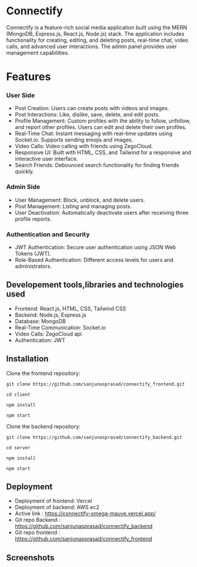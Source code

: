 
# Connectify
Connectify is a feature-rich social media application built using the MERN (MongoDB, Express.js, React.js, Node.js) stack. The application includes functionality for creating, editing, and deleting posts, real-time chat, video calls, and advanced user interactions. The admin panel provides user management capabilities.

# Features
### User Side
- Post Creation: Users can create posts with videos and images.
- Post Interactions: Like, dislike, save, delete, and edit posts.
- Profile Management: Custom profiles with the ability to follow, unfollow, and report other profiles. Users can edit and delete their own profiles.
- Real-Time Chat: Instant messaging with real-time updates using Socket.io. Supports sending emojis and images.
- Video Calls: Video calling with friends using ZegoCloud.
- Responsive UI: Built with HTML, CSS, and Tailwind for a responsive and interactive user interface.
- Search Friends: Debounced search functionality for finding friends quickly.
### Admin Side
- User Management: Block, unblock, and delete users.
- Post Management: Listing and managing posts.
- User Deactivation: Automatically deactivate users after receiving three profile reports.
### Authentication and Security
- JWT Authentication: Secure user authentication using JSON Web Tokens (JWT).
- Role-Based Authentication: Different access levels for users and administrators.






## Developement tools,libraries and technologies used

- Frontend: React.js, HTML, CSS, Tailwind CSS
- Backend: Node.js, Express.js
- Database: MongoDB
- Real-Time Communication: Socket.io
- Video Calls: ZegoCloud api
- Authentication: JWT


## Installation
Clone the frontend repository:

`git clone https://github.com/sanjunasprasad/connectify_frontend.git`

`cd client`

`npm install` 

`npm start`

Clone the backend repository:

`git clone https://github.com/sanjunasprasad/connectify_backend.git`

`cd server`

`npm install` 

`npm start`


## Deployment

- Deployment of frontend: Vercel
- Deployment of backend: AWS ec2
- Active link : https://connectify-omega-mauve.vercel.app/
- Git repo Backend : https://github.com/sanjunasprasad/connectify_backend
- Git repo frontend : https://github.com/sanjunasprasad/connectify_frontend





## Screenshots


